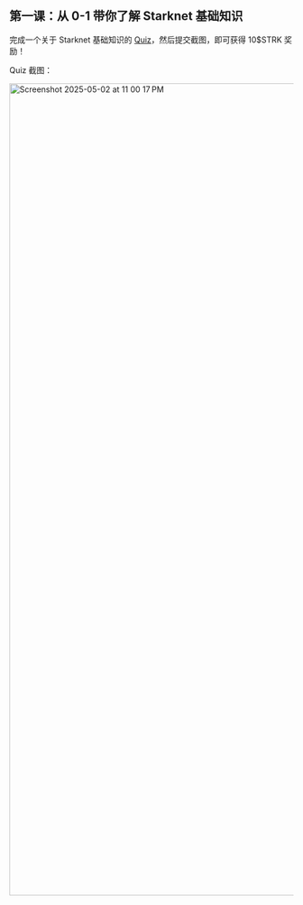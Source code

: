 ## 第一课：从 0-1 带你了解 Starknet 基础知识

完成一个关于 Starknet 基础知识的 [Quiz](https://openbuild.xyz/quiz/2025041601)，然后提交截图，即可获得 10\$STRK 奖励！

Quiz 截图： 

<img width="1440" alt="Screenshot 2025-05-02 at 11 00 17 PM" src="https://github.com/user-attachments/assets/4873c6d2-f70f-451c-bd30-3338355281e5" />
